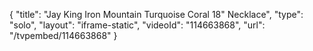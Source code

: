 {
    "title": "Jay King Iron Mountain Turquoise   Coral 18\" Necklace",
    "type": "solo",
    "layout": "iframe-static",
    "videoId": "114663868",
    "url": "\/tvpembed\/114663868"
}